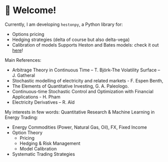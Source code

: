 # 👋 Welcome!

Currently, I am developing `hestonpy`, a Python library for:  
- Options pricing
- Hedging strategies (delta of course but also delta-vega)
- Calibration of models
Supports Heston and Bates models: check it out [here](https://sarcasticmatrix.github.io/hestonpy/)!

Main References:
- Arbitrage Theory in Continuous Time – T. Björk-The Volatility Surface – J. Gatheral
- Stochastic modelling of electricity and related markets - F. Espen Benth,
- The Elements of Quantitative Investing, G. A. Paleologo.
- Continuous-time Stochastic Control and Optimization with Financial Applications - H. Pham
- Electricity Derivatives – R. Aïd


My interests in few words: Quantitative Research & Machine Learning in Energy Trading:
- Energy Commodities (Power, Natural Gas, Oil), FX, Fixed Income  
- Option Theory
  - Pricing 
  - Hedging & Risk Management  
  - Model Calibration  
- Systematic Trading Strategies
